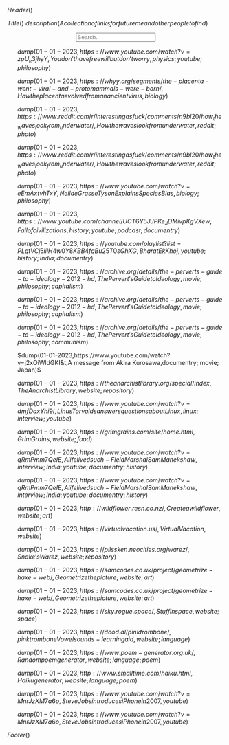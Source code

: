 $Header()$

$Title()$
$description(A collection of links for future me and other people to find)$

<div style="text-align: center;">
<input id="searchBox" placeholder="Search.." oninput="link_search()">
</div>

<div class="link_dump">

<ol>


$dump(01-01-2023,https://www.youtube.com/watch?v=zpU_e3jh_FY,You don't have free will but don't worry,physics; youtube; philosophy)$

$dump(01-01-2023,https://whyy.org/segments/the-placenta-went-viral-and-protomammals-were-born/,How the placenta evolved from an ancient virus,biology)$

$dump(01-01-2023,https://www.reddit.com/r/interestingasfuck/comments/n9bl20/how_the_waves_look_from_underwater/,How the waves look from underwater,reddit; photo)$

$dump(01-01-2023,https://www.reddit.com/r/interestingasfuck/comments/n9bl20/how_the_waves_look_from_underwater/,How the waves look from underwater,reddit; photo)$

$dump(01-01-2023,https://www.youtube.com/watch?v=eEmAxtvhTxY,Neil deGrasse Tyson Explains Species Bias,biology; philosophy)$

$dump(01-01-2023,https://www.youtube.com/channel/UCT6Y5JJPKe_JDMivpKgVXew,Fall of civilizations,history; youtube; podcast; documentry)$

$dump(01-01-2023,https://youtube.com/playlist?list=PLqtVCj5iilH4w0Y8KBB4fqBu25T0sGhXG,Bharat Ek Khoj,youtube; history; India; documentry)$

$dump(01-01-2023,https://archive.org/details/the-perverts-guide-to-ideology-2012-hd,The Pervert's Guide to Ideology,movie; philosophy; capitalism)$

$dump(01-01-2023,https://archive.org/details/the-perverts-guide-to-ideology-2012-hd,The Pervert's Guide to Ideology,movie; philosophy; capitalism)$

$dump(01-01-2023,https://archive.org/details/the-perverts-guide-to-ideology-2012-hd,The Pervert's Guide to Ideology,movie; philosophy; communism)$

$dump(01-01-2023,https://www.youtube.com/watch?v=j2xOiWldGKI&t,A message from Akira Kurosawa,documentry; movie; Japan)$

$dump(01-01-2023,https://theanarchistlibrary.org/special/index,The Anarchist Library,website; repository)$

$dump(01-01-2023,https://www.youtube.com/watch?v=dmfDaxYhi9I,Linus Torvalds answers questions about Linux,linux; interview; youtube)$

$dump(01-01-2023,https://grimgrains.com/site/home.html,Grim Grains,website; food)$

$dump(01-01-2023,https://www.youtube.com/watch?v=qRmPmm7QeIE,A life lived such - Field Marshal Sam Manekshaw,interview; India; youtube; documentry; history)$

$dump(01-01-2023,https://www.youtube.com/watch?v=qRmPmm7QeIE,A life lived such - Field Marshal Sam Manekshaw,interview; India; youtube; documentry; history)$

$dump(01-01-2023,http://wildflower.resn.co.nz/,Create a wildflower,website; art)$

$dump(01-01-2023,https://virtualvacation.us/,Virtual Vacation,website)$

$dump(01-01-2023,https://pilssken.neocities.org/warez/,Snake's Warez,website; repository)$

$dump(01-01-2023,https://samcodes.co.uk/project/geometrize-haxe-web/,Geometrize the picture,website; art)$

$dump(01-01-2023,https://samcodes.co.uk/project/geometrize-haxe-web/,Geometrize the picture,website; art)$

$dump(01-01-2023,https://sky.rogue.space/,Stuff in space,website; space)$

$dump(01-01-2023,https://dood.al/pinktrombone/,pinktrombone Vowel sounds - learning aid,website; language)$

$dump(01-01-2023,https://www.poem-generator.org.uk/,Random poem generator,website; language; poem)$

$dump(01-01-2023,http://www.smalltime.com/haiku.html,Haiku generator,website; language; poem)$

$dump(01-01-2023,https://www.youtube.com/watch?v=MnrJzXM7a6o,Steve Jobs introduces iPhone in 2007,youtube)$

$dump(01-01-2023,https://www.youtube.com/watch?v=MnrJzXM7a6o,Steve Jobs introduces iPhone in 2007,youtube)$


</ol>
</div>

$Footer()$